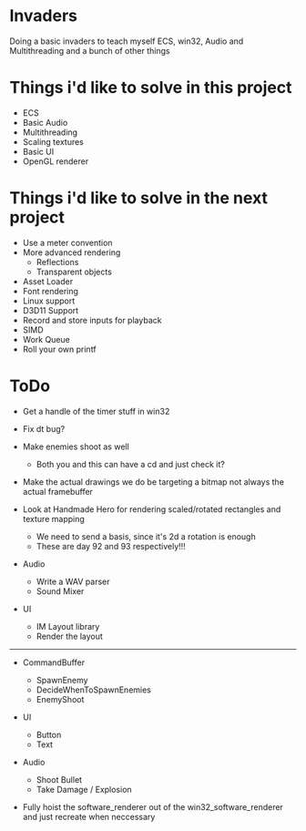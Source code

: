 # Invaders
Doing a basic invaders to teach myself ECS, win32, Audio and Multithreading and a bunch of other things

# Things i'd like to solve in this project
* ECS
* Basic Audio
* Multithreading
* Scaling textures
* Basic UI
* OpenGL renderer


# Things i'd like to solve in the next project
* Use a meter convention
* More advanced rendering
    * Reflections
    * Transparent objects
* Asset Loader
* Font rendering
* Linux support
* D3D11 Support
* Record and store inputs for playback
* SIMD 
* Work Queue
* Roll your own printf


# ToDo
* Get a handle of the timer stuff in win32
* Fix dt bug?
* Make enemies shoot as well
    * Both you and this can have a cd and just check it?
* Make the actual drawings we do be targeting a bitmap not always the actual framebuffer
* Look at Handmade Hero for rendering scaled/rotated rectangles and texture mapping
    * We need to send a basis, since it's 2d a rotation is enough
    * These are day 92 and 93 respectively!!!

* Audio
    * Write a WAV parser
    * Sound Mixer
* UI
    * IM Layout library
    * Render the layout


----
* CommandBuffer
    * SpawnEnemy
    * DecideWhenToSpawnEnemies
    * EnemyShoot

* UI 
    * Button
    * Text 

* Audio
    * Shoot Bullet
    * Take Damage / Explosion


* Fully hoist the software_renderer out of the win32_software_renderer and just recreate when neccessary
